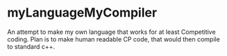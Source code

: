 # myLanguageMyCompiler
An attempt to make my own language that works for at least Competitive coding. Plan is to make human readable CP code, that would then compile to standard c++.

